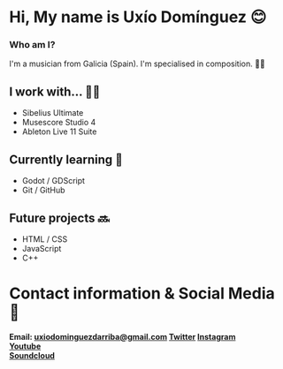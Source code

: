 # Hi, My name is Uxío Domínguez 😊
### Who am I?
I'm a musician from Galicia (Spain). I'm specialised in composition. ✍🏻

## I work with... 💪🏻
- Sibelius Ultimate
- Musescore Studio 4
- Ableton Live 11 Suite

## Currently learning 📖
- Godot / GDScript
- Git / GitHub

## Future projects 🔜
- HTML / CSS
- JavaScript
- C++

# Contact information & Social Media 📮
<b>Email:<b> uxiodominguezdarriba@gmail.com 
[Twitter](https://twitter.com/v_X1o_) 
[Instagram](https://www.instagram.com/uxio.dominguez/)  
[Youtube](https://www.youtube.com/@v-X1o)  
[Soundcloud](https://soundcloud.com/v-x1o)  

<!--
**v-X1o/v-X1o** is a ✨ _special_ ✨ repository because its `README.md` (this file) appears on your GitHub profile.

Here are some ideas to get you started:

- 🔭 I’m currently working on ...
- 🌱 I’m currently learning ...
- 👯 I’m looking to collaborate on ...
- 🤔 I’m looking for help with ...
- 💬 Ask me about ...
- 📫 How to reach me: ...
- 😄 Pronouns: ...
- ⚡ Fun fact: ...
-->
